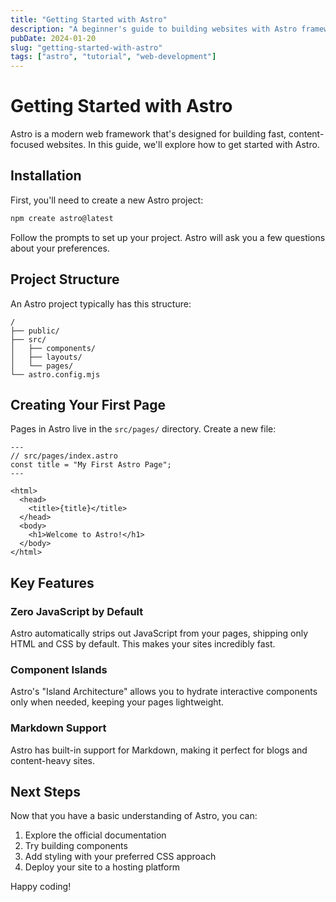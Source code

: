 ```yaml
---
title: "Getting Started with Astro"
description: "A beginner's guide to building websites with Astro framework"
pubDate: 2024-01-20
slug: "getting-started-with-astro"
tags: ["astro", "tutorial", "web-development"]
---
```


# Getting Started with Astro

Astro is a modern web framework that's designed for building fast, content-focused websites. In this guide, we'll explore how to get started with Astro.

## Installation

First, you'll need to create a new Astro project:

```bash
npm create astro@latest
```

Follow the prompts to set up your project. Astro will ask you a few questions about your preferences.

## Project Structure

An Astro project typically has this structure:

```
/
├── public/
├── src/
│   ├── components/
│   ├── layouts/
│   └── pages/
└── astro.config.mjs
```

## Creating Your First Page

Pages in Astro live in the `src/pages/` directory. Create a new file:

```astro
---
// src/pages/index.astro
const title = "My First Astro Page";
---

<html>
  <head>
    <title>{title}</title>
  </head>
  <body>
    <h1>Welcome to Astro!</h1>
  </body>
</html>
```

## Key Features

### Zero JavaScript by Default

Astro automatically strips out JavaScript from your pages, shipping only HTML and CSS by default. This makes your sites incredibly fast.

### Component Islands

Astro's "Island Architecture" allows you to hydrate interactive components only when needed, keeping your pages lightweight.

### Markdown Support

Astro has built-in support for Markdown, making it perfect for blogs and content-heavy sites.

## Next Steps

Now that you have a basic understanding of Astro, you can:

1. Explore the official documentation
2. Try building components
3. Add styling with your preferred CSS approach
4. Deploy your site to a hosting platform

Happy coding!